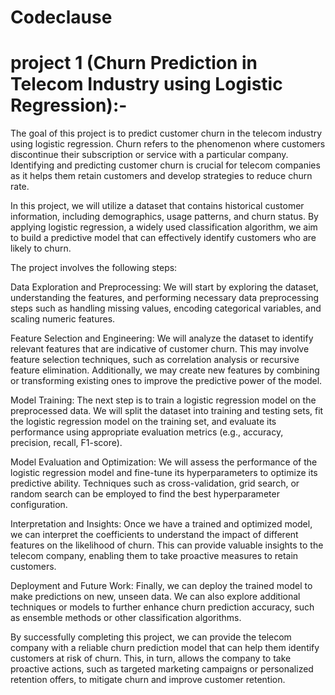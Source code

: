 # Codeclause 
# project 1 (Churn Prediction in Telecom Industry using Logistic Regression):-
The goal of this project is to predict customer churn in the telecom industry using logistic regression. Churn refers to the phenomenon where customers discontinue their subscription or service with a particular company. Identifying and predicting customer churn is crucial for telecom companies as it helps them retain customers and develop strategies to reduce churn rate.

In this project, we will utilize a dataset that contains historical customer information, including demographics, usage patterns, and churn status. By applying logistic regression, a widely used classification algorithm, we aim to build a predictive model that can effectively identify customers who are likely to churn.

The project involves the following steps:

Data Exploration and Preprocessing: We will start by exploring the dataset, understanding the features, and performing necessary data preprocessing steps such as handling missing values, encoding categorical variables, and scaling numeric features.

Feature Selection and Engineering: We will analyze the dataset to identify relevant features that are indicative of customer churn. This may involve feature selection techniques, such as correlation analysis or recursive feature elimination. Additionally, we may create new features by combining or transforming existing ones to improve the predictive power of the model.

Model Training: The next step is to train a logistic regression model on the preprocessed data. We will split the dataset into training and testing sets, fit the logistic regression model on the training set, and evaluate its performance using appropriate evaluation metrics (e.g., accuracy, precision, recall, F1-score).

Model Evaluation and Optimization: We will assess the performance of the logistic regression model and fine-tune its hyperparameters to optimize its predictive ability. Techniques such as cross-validation, grid search, or random search can be employed to find the best hyperparameter configuration.

Interpretation and Insights: Once we have a trained and optimized model, we can interpret the coefficients to understand the impact of different features on the likelihood of churn. This can provide valuable insights to the telecom company, enabling them to take proactive measures to retain customers.

Deployment and Future Work: Finally, we can deploy the trained model to make predictions on new, unseen data. We can also explore additional techniques or models to further enhance churn prediction accuracy, such as ensemble methods or other classification algorithms.

By successfully completing this project, we can provide the telecom company with a reliable churn prediction model that can help them identify customers at risk of churn. This, in turn, allows the company to take proactive actions, such as targeted marketing campaigns or personalized retention offers, to mitigate churn and improve customer retention.
